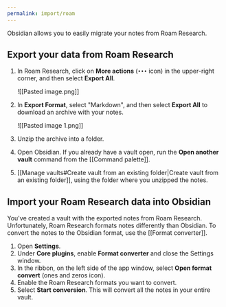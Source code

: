```yaml
---
permalink: import/roam
---
```

Obsidian allows you to easily migrate your notes from Roam Research.

## Export your data from Roam Research

1. In Roam Research, click on **More actions** (`•••` icon) in the upper-right corner, and then select **Export All**.
   
   ![[Pasted image.png]]
2. In **Export Format**, select "Markdown", and then select **Export All** to download an archive with your notes.
   
   ![[Pasted image 1.png]]
3. Unzip the archive into a folder.
4. Open Obsidian. If you already have a vault open, run the **Open another vault** command from the [[Command palette]].
5. [[Manage vaults#Create vault from an existing folder|Create vault from an existing folder]], using the folder where you unzipped the notes.

## Import your Roam Research data into Obsidian

You've created a vault with the exported notes from Roam Research. Unfortunately, Roam Research formats notes differently than Obsidian. To convert the notes to the Obsidian format, use the [[Format converter]].

1. Open **Settings**.
2. Under **Core plugins**, enable **Format converter** and close the Settings window.
3. In the ribbon, on the left side of the app window, select **Open format convert** (ones and zeros icon).
4. Enable the Roam Research formats you want to convert.
5. Select **Start conversion**. This will convert all the notes in your entire vault.